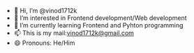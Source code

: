 - 👋 Hi, I’m @vinod1712k
- 👀 I’m interested in Frontend development/Web development
- 🌱 I’m currently learning Frontend and Pyhton programming
- 📫 This is my mail:vinod1712k@gmail.com 
- 😄 Pronouns: He/Him

<!---
vinod1712k/vinod1712k is a ✨ special ✨ repository because its `README.md` (this file) appears on your GitHub profile.
You can click the Preview link to take a look at your changes.
--->
